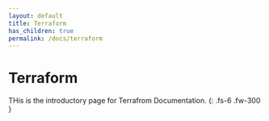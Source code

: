```yaml
---
layout: default
title: Terraform
has_children: true
permalink: /docs/terraform
---
```


# Terraform

THis is the introductory page for Terrafrom Documentation.
{: .fs-6 .fw-300 }
